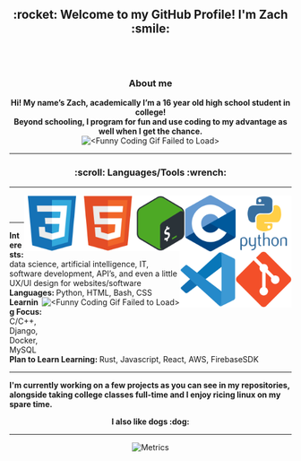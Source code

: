 <h2 align="center">:rocket: Welcome to my GitHub Profile! I'm Zach :smile:</h2>
<p> <br> <imgt alt="<Funny Coding Gif Failed to Load>" src="assets/giphy.webp"> <br>
<h3 align="center">About me</h3>

<p align="center">
<strong> Hi! My name’s Zach, academically I’m a 16 year old high school student in college!
<br>
Beyond schooling, I program for fun and use coding to my advantage as well when I get the chance. </strong>
<br>


<img height="80" alt="<Funny Coding Gif Failed to Load>" src="assets/coding.gif">
</p>
<hr>
<h3 align="center">:scroll: Languages/Tools :wrench: </h3>
<hr>
<p align="center">
<img align="right" height="100" alt="Python" src="assets/python.svg"> 
<img align="right" height="100" alt="C" src="assets/c.png">
<img align="right" height="100" alt="Bash" src="assets/bashshell.png">
<img align="right" height="100" alt="HTML5" src="assets/html5.svg">
<img align="right" height="100" alt="CSS3" src="assets/css3.svg">
<img align="right" height="100" alt="Git" src="assets/git.svg">
<img align="right" height="100" alt="VSCode" src="assets/vsc.svg">
<br><br>
</p>
<hr>
<p align="left">
<strong> Interests: </strong>
 data science, artificial intelligence, IT, software development, API’s, and even a little UX/UI design for websites/software
<br>
<strong> Languages: </strong> 
Python, HTML, Bash, CSS<img align="right" height="80" alt="<Funny Coding Gif Failed to Load>" src="assets/comp.gif">
<br>
<strong> Learning Focus: </strong>
C/C++, Django, Docker, MySQL 
<br>
<strong> Plan to Learn Learning:
</strong> Rust, Javascript, React, AWS, FirebaseSDK
<strong>
<br>
<hr>
I'm currently working on a few projects as you can see in my repositories,
<br>
alongside taking college classes full-time and I enjoy ricing linux on my spare time.
<br>
</p>
<p align="center">
I also like dogs :dog:
</strong>
<hr>
</p>

<div align="center">

![Metrics](https://metrics.lecoq.io/ZachLTech?template=classic&habits=1&stars=1&achievements=1&introduction=1&activity=1&repositories=1&base=header%2C%20activity%2C%20community%2C%20repositories%2C%20metadata&base.indepth=false&base.hireable=false&base.skip=false&repositories.batch=100&repositories.forks=false&repositories.affiliations=owner&stars=false&stars.limit=4&habits=false&habits.from=200&habits.days=14&habits.facts=true&habits.charts=false&habits.charts.type=classic&habits.trim=false&habits.languages.limit=8&habits.languages.threshold=0%25&repositories=false&repositories.featured=Smart-Mouse-Clicker%2C%20PhysicalSizeOfTheInternetSite%2C%20PortfolioLoadingPage&repositories.pinned=0&repositories.starred=0&repositories.random=0&repositories.order=featured%2C%20pinned%2C%20starred%2C%20random&achievements=false&achievements.threshold=C&achievements.secrets=true&achievements.display=detailed&achievements.limit=0&activity=false&activity.limit=5&activity.load=300&activity.days=14&activity.visibility=all&activity.timestamps=false&activity.filter=all&introduction=false&introduction.title=true&config.timezone=America%2FNew_York)

</div>
